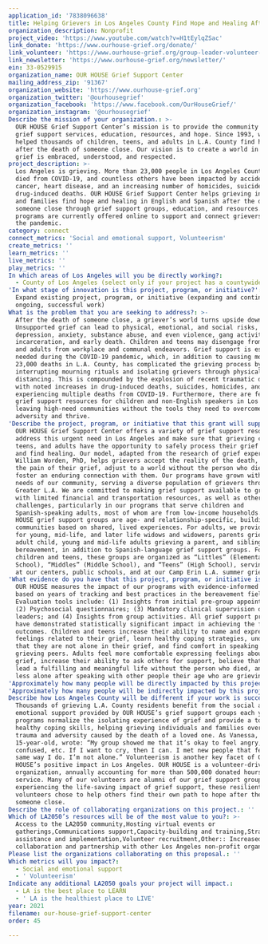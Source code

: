 ```yaml
---
application_id: '7838096638'
title: Helping Grievers in Los Angeles County Find Hope and Healing After a Death
organization_description: Nonprofit
project_video: 'https://www.youtube.com/watch?v=H1tEylqZSac'
link_donate: 'https://www.ourhouse-grief.org/donate/'
link_volunteer: 'https://www.ourhouse-grief.org/group-leader-volunteer-form/'
link_newsletter: 'https://www.ourhouse-grief.org/newsletter/'
ein: 33-0529915
organization_name: OUR HOUSE Grief Support Center
mailing_address_zip: '91367'
organization_website: 'https://www.ourhouse-grief.org'
organization_twitter: '@ourhousegrief'
organization_facebook: 'https://www.facebook.com/OurHouseGrief/'
organization_instagram: '@ourhousegrief'
Describe the mission of your organization.: >-
  OUR HOUSE Grief Support Center’s mission is to provide the community with
  grief support services, education, resources, and hope. Since 1993, we have
  helped thousands of children, teens, and adults in L.A. County find healing
  after the death of someone close. Our vision is to create a world in which
  grief is embraced, understood, and respected.
project_description: >-
  Los Angeles is grieving. More than 23,000 people in Los Angeles County have
  died from COVID-19, and countless others have been impacted by accidents,
  cancer, heart disease, and an increasing number of homicides, suicides, and
  drug-induced deaths. OUR HOUSE Grief Support Center helps grieving individuals
  and families find hope and healing in English and Spanish after the death of
  someone close through grief support groups, education, and resources. All
  programs are currently offered online to support and connect grievers during
  the pandemic.
category: connect
connect_metrics: 'Social and emotional support, Volunteerism'
create_metrics: ''
learn_metrics: ''
live_metrics: ''
play_metrics: ''
In which areas of Los Angeles will you be directly working?:
  - County of Los Angeles (select only if your project has a countywide benefit)
'In what stage of innovation is this project, program, or initiative?': >-
  Expand existing project, program, or initiative (expanding and continuing
  ongoing, successful work)
What is the problem that you are seeking to address?: >-
  After the death of someone close, a griever’s world turns upside down.
  Unsupported grief can lead to physical, emotional, and social risks, such as
  depression, anxiety, substance abuse, and even violence, gang activity,
  incarceration, and early death. Children and teens may disengage from school,
  and adults from workplace and communal endeavors. Grief support is especially
  needed during the COVID-19 pandemic, which, in addition to causing more than
  23,000 deaths in L.A. County, has complicated the grieving process by
  interrupting mourning rituals and isolating grievers through physical
  distancing. This is compounded by the explosion of recent traumatic deaths,
  with noted increases in drug-induced deaths, suicides, homicides, and families
  experiencing multiple deaths from COVID-19. Furthermore, there are few to no
  grief support resources for children and non-English speakers in Los Angeles,
  leaving high-need communities without the tools they need to overcome this
  adversity and thrive.
'Describe the project, program, or initiative that this grant will support to address the problem identified.': >-
  OUR HOUSE Grief Support Center offers a variety of grief support resources to
  address this urgent need in Los Angeles and make sure that grieving children,
  teens, and adults have the opportunity to safely process their grief feelings
  and find healing. Our model, adapted from the research of grief expert J.
  William Worden, PhD, helps grievers accept the reality of the death, process
  the pain of their grief, adjust to a world without the person who died, and
  foster an enduring connection with them. Our programs have grown with the
  needs of our community, serving a diverse population of grievers throughout
  Greater L.A. We are committed to making grief support available to grievers
  with limited financial and transportation resources, as well as other life
  challenges, particularly in our programs that serve children and
  Spanish-speaking adults, most of whom are from low-income households. OUR
  HOUSE grief support groups are age- and relationship-specific, building
  communities based on shared, lived experiences. For adults, we provide groups
  for young, mid-life, and later life widows and widowers, parents grieving an
  adult child, young and mid-life adults grieving a parent, and sibling
  bereavement, in addition to Spanish-language grief support groups. For
  children and teens, these groups are organized as “Littles” (Elementary
  School), “Middles” (Middle School), and “Teens” (High School), serving youths
  at our centers, public schools, and at our Camp Erin L.A. summer grief camp.
'What evidence do you have that this project, program, or initiative is or will be successful, and how will you define and measure success?': >-
  OUR HOUSE measures the impact of our programs with evidence-informed outcomes
  based on years of tracking and best practices in the bereavement field.
  Evaluation tools include: (1) Insights from initial pre-group appointments;
  (2) Psychosocial questionnaires; (3) Mandatory clinical supervision of group
  leaders; and (4) Insights from group activities. All grief support programs
  have demonstrated statistically significant impact in achieving the following
  outcomes. Children and teens increase their ability to name and express
  feelings related to their grief, learn healthy coping strategies, understand
  that they are not alone in their grief, and find comfort in speaking with
  grieving peers. Adults feel more comfortable expressing feelings about their
  grief, increase their ability to ask others for support, believe that they can
  lead a fulfilling and meaningful life without the person who died, and feel
  less alone after speaking with other people their age who are grieving.
'Approximately how many people will be directly impacted by this project, program, or initiative?': '1926'
'Approximately how many people will be indirectly impacted by this project, program, or initiative?': '13482'
Describe how Los Angeles County will be different if your work is successful.: >-
  Thousands of grieving L.A. County residents benefit from the social and
  emotional support provided by OUR HOUSE’s grief support groups each year. Our
  programs normalize the isolating experience of grief and provide a toolkit of
  healthy coping skills, helping grieving individuals and families overcome the
  trauma and adversity caused by the death of a loved one. As Vanessa, a
  15-year-old, wrote: “My group showed me that it’s okay to feel angry, guilty,
  confused, etc. If I want to cry, then I can. I met new people that feel the
  same way I do. I’m not alone.” Volunteerism is another key facet of OUR
  HOUSE’s positive impact in Los Angeles. OUR HOUSE is a volunteer-driven
  organization, annually accounting for more than 500,000 donated hours of
  service. Many of our volunteers are alumni of our grief support groups. After
  experiencing the life-saving impact of grief support, these resilient
  volunteers chose to help others find their own path to hope after the death of
  someone close.
Describe the role of collaborating organizations on this project.: ''
Which of LA2050’s resources will be of the most value to you?: >-
  Access to the LA2050 community,Hosting virtual events or
  gatherings,Communications support,Capacity-building and training,Strategy
  assistance and implementation,Volunteer recruitment,Other:: Increased
  collaboration and partnership with other Los Angeles non-profit organizations
Please list the organizations collaborating on this proposal.: ''
Which metrics will you impact?:
  - Social and emotional support
  - ' Volunteerism'
Indicate any additional LA2050 goals your project will impact.:
  - LA is the best place to LEARN
  - ' LA is the healthiest place to LIVE'
year: 2021
filename: our-house-grief-support-center
order: 45

---
```

